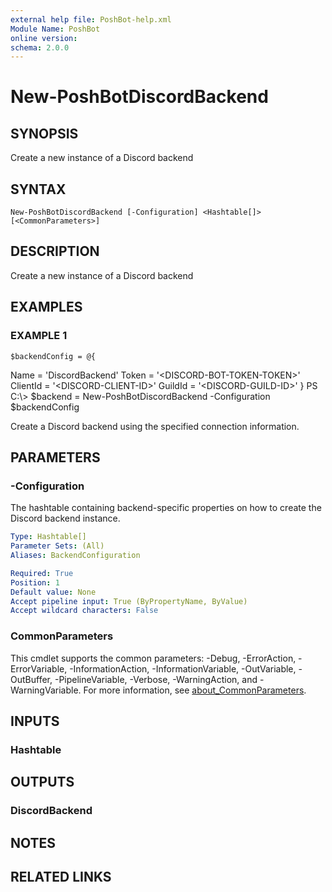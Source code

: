 ```yaml
---
external help file: PoshBot-help.xml
Module Name: PoshBot
online version:
schema: 2.0.0
---
```


# New-PoshBotDiscordBackend

## SYNOPSIS
Create a new instance of a Discord backend

## SYNTAX

```
New-PoshBotDiscordBackend [-Configuration] <Hashtable[]> [<CommonParameters>]
```

## DESCRIPTION
Create a new instance of a Discord backend

## EXAMPLES

### EXAMPLE 1
```
$backendConfig = @{
```

Name = 'DiscordBackend'
    Token = '\<DISCORD-BOT-TOKEN-TOKEN\>'
    ClientId = '\<DISCORD-CLIENT-ID\>'
    GuildId = '\<DISCORD-GUILD-ID\>'
}
PS C:\\\> $backend = New-PoshBotDiscordBackend -Configuration $backendConfig

Create a Discord backend using the specified connection information.

## PARAMETERS

### -Configuration
The hashtable containing backend-specific properties on how to create the Discord backend instance.

```yaml
Type: Hashtable[]
Parameter Sets: (All)
Aliases: BackendConfiguration

Required: True
Position: 1
Default value: None
Accept pipeline input: True (ByPropertyName, ByValue)
Accept wildcard characters: False
```

### CommonParameters
This cmdlet supports the common parameters: -Debug, -ErrorAction, -ErrorVariable, -InformationAction, -InformationVariable, -OutVariable, -OutBuffer, -PipelineVariable, -Verbose, -WarningAction, and -WarningVariable. For more information, see [about_CommonParameters](http://go.microsoft.com/fwlink/?LinkID=113216).

## INPUTS

### Hashtable
## OUTPUTS

### DiscordBackend
## NOTES

## RELATED LINKS
